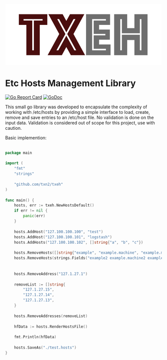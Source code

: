 ![txeh - /etc/hosts mangement](txeh.png)


# Etc Hosts Management Library

[![Go Report Card](https://goreportcard.com/badge/github.com/txn2/txeh)](https://goreportcard.com/report/github.com/txn2/txeh)
[![GoDoc](https://godoc.org/github.com/txn2/irsync/txeh?status.svg)](https://godoc.org/github.com/txn2/txeh)



This small go library was developed to encapsulate the complexity of
working with /etc/hosts by providing a simple interface to load, create, remove and save entries to an /etc/host file. No validation is done on the input data. Validation is considered out of scope for this project, use with caution.

Basic implemention:
```go

package main

import (
	"fmt"
	"strings"

	"github.com/txn2/txeh"
)

func main() {
	hosts, err := txeh.NewHostsDefault()
	if err != nil {
		panic(err)
	}

	hosts.AddHost("127.100.100.100", "test")
	hosts.AddHost("127.100.100.101", "logstash")
	hosts.AddHosts("127.100.100.102", []string{"a", "b", "c"})
	
	hosts.RemoveHosts([]string{"example", "example.machine", "example.machine.example.com"})
	hosts.RemoveHosts(strings.Fields("example2 example.machine2 example.machine.example.com2"))

	
	hosts.RemoveAddress("127.1.27.1")
	
	removeList := []string{
		"127.1.27.15",
		"127.1.27.14",
		"127.1.27.13",
	}
	
	hosts.RemoveAddresses(removeList)
	
	hfData := hosts.RenderHostsFile()

	fmt.Println(hfData)
	
	hosts.SaveAs("./test.hosts")
}

```

